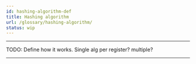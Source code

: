 ```yaml
---
id: hashing-algorithm-def
title: Hashing algorithm
url: /glossary/hashing-algorithm/
status: wip
---
```


***
TODO: Define how it works. Single alg per register? multiple?
***
